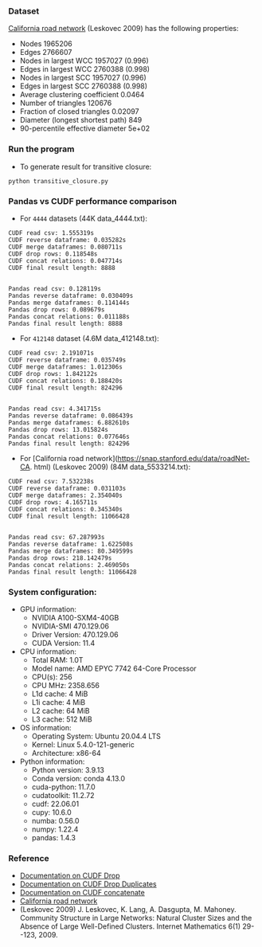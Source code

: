 ### Dataset
[California road network](https://snap.stanford.edu/data/roadNet-CA.html) (Leskovec 2009)
has the following properties:

- Nodes	1965206
- Edges	2766607
- Nodes in largest WCC	1957027 (0.996)
- Edges in largest WCC	2760388 (0.998)
- Nodes in largest SCC	1957027 (0.996)
- Edges in largest SCC	2760388 (0.998)
- Average clustering coefficient	0.0464
- Number of triangles	120676
- Fraction of closed triangles	0.02097
- Diameter (longest shortest path)	849
- 90-percentile effective diameter	5e+02


### Run the program
- To generate result for transitive closure:
```commandline
python transitive_closure.py
```

### Pandas vs CUDF performance comparison
- For `4444` datasets (44K data_4444.txt):
```shell
CUDF read csv: 1.555319s
CUDF reverse dataframe: 0.035282s
CUDF merge dataframes: 0.080711s
CUDF drop rows: 0.118548s
CUDF concat relations: 0.047714s
CUDF final result length: 8888


Pandas read csv: 0.128119s
Pandas reverse dataframe: 0.030409s
Pandas merge dataframes: 0.114144s
Pandas drop rows: 0.089679s
Pandas concat relations: 0.011188s
Pandas final result length: 8888
```
- For `412148` dataset (4.6M data_412148.txt):
```shell
CUDF read csv: 2.191071s
CUDF reverse dataframe: 0.035749s
CUDF merge dataframes: 1.012306s
CUDF drop rows: 1.842122s
CUDF concat relations: 0.188420s
CUDF final result length: 824296


Pandas read csv: 4.341715s
Pandas reverse dataframe: 0.086439s
Pandas merge dataframes: 6.882610s
Pandas drop rows: 13.015824s
Pandas concat relations: 0.077646s
Pandas final result length: 824296
```
- For [California road network](https://snap.stanford.edu/data/roadNet-CA.
  html) (Leskovec 2009) (84M data_5533214.txt):
```shell
CUDF read csv: 7.532238s
CUDF reverse dataframe: 0.031103s
CUDF merge dataframes: 2.354040s
CUDF drop rows: 4.165711s
CUDF concat relations: 0.345340s
CUDF final result length: 11066428


Pandas read csv: 67.287993s
Pandas reverse dataframe: 1.622508s
Pandas merge dataframes: 80.349599s
Pandas drop rows: 218.142479s
Pandas concat relations: 2.469050s
Pandas final result length: 11066428
```


### System configuration:
- GPU information:
  - NVIDIA A100-SXM4-40GB
  - NVIDIA-SMI 470.129.06
  - Driver Version: 470.129.06
  - CUDA Version: 11.4
- CPU information:
  - Total RAM: 1.0T 
  - Model name: AMD EPYC 7742 64-Core Processor
  - CPU(s): 256 
  - CPU MHz: 2358.656 
  - L1d cache: 4 MiB
  - L1i cache: 4 MiB
  - L2 cache: 64 MiB
  - L3 cache: 512 MiB
- OS information:
  - Operating System: Ubuntu 20.04.4 LTS
  - Kernel: Linux 5.4.0-121-generic
  - Architecture: x86-64
- Python information:
  - Python version: 3.9.13
  - Conda version: conda 4.13.0 
  - cuda-python: 11.7.0
  - cudatoolkit: 11.2.72
  - cudf: 22.06.01
  - cupy: 10.6.0
  - numba: 0.56.0 
  - numpy: 1.22.4
  - pandas: 1.4.3


### Reference
- [Documentation on CUDF Drop](https://docs.rapids.ai/api/cudf/nightly/api_docs/api/cudf.DataFrame.drop.html)
- [Documentation on CUDF Drop Duplicates](https://docs.rapids.ai/api/cudf/stable/api_docs/api/cudf.DataFrame.drop_duplicates.html?highlight=duplicate#cudf.DataFrame.drop_duplicates)
- [Documentation on CUDF concatenate](https://docs.rapids.ai/api/cudf/stable/api_docs/api/cudf.concat.html?highlight=concat#cudf.concat)
- [California road network](https://snap.stanford.edu/data/roadNet-CA.html)
- (Leskovec 2009) J. Leskovec, K. Lang, A. Dasgupta, M. Mahoney. Community 
  Structure in 
  Large Networks: Natural Cluster Sizes and the Absence of Large Well-Defined Clusters. Internet Mathematics 6(1) 29--123, 2009.
